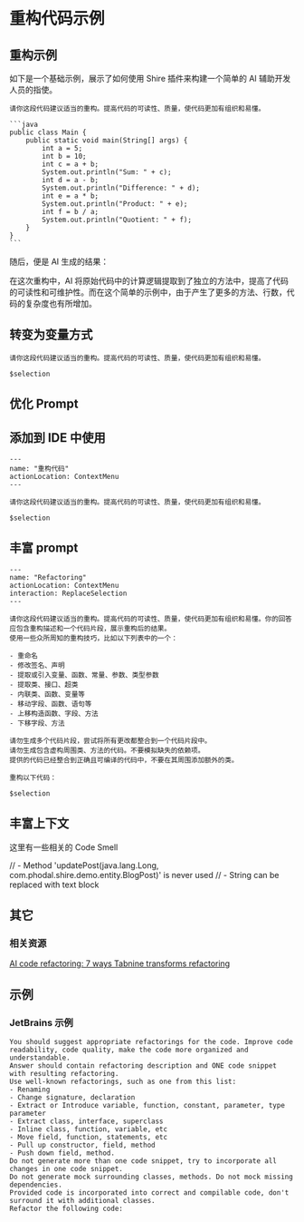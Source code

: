 # 重构代码示例


## 重构示例

如下是一个基础示例，展示了如何使用 Shire 插件来构建一个简单的 AI 辅助开发人员的指使。

    请你这段代码建议适当的重构。提高代码的可读性、质量，使代码更加有组织和易懂。
    
    ```java
    public class Main {
        public static void main(String[] args) {
            int a = 5;
            int b = 10;
            int c = a + b;
            System.out.println("Sum: " + c);
            int d = a - b;
            System.out.println("Difference: " + d);
            int e = a * b;
            System.out.println("Product: " + e);
            int f = b / a;
            System.out.println("Quotient: " + f);
        }
    }
    ```

随后，便是 AI 生成的结果：

在这次重构中，AI 将原始代码中的计算逻辑提取到了独立的方法中，提高了代码的可读性和可维护性。而在这个简单的示例中，由于产生了更多的方法、行数，代码的复杂度也有所增加。

## 转变为变量方式



```shire
请你这段代码建议适当的重构。提高代码的可读性、质量，使代码更加有组织和易懂。
    
$selection
```

## 优化 Prompt


## 添加到 IDE 中使用

```shire
---
name: "重构代码"
actionLocation: ContextMenu
---

请你这段代码建议适当的重构。提高代码的可读性、质量，使代码更加有组织和易懂。
    
$selection
```

## 丰富 prompt

```shire
---
name: "Refactoring"
actionLocation: ContextMenu
interaction: ReplaceSelection
---

请你这段代码建议适当的重构。提高代码的可读性、质量，使代码更加有组织和易懂。你的回答应包含重构描述和一个代码片段，展示重构后的结果。
使用一些众所周知的重构技巧，比如以下列表中的一个：

- 重命名
- 修改签名、声明
- 提取或引入变量、函数、常量、参数、类型参数
- 提取类、接口、超类
- 内联类、函数、变量等
- 移动字段、函数、语句等
- 上移构造函数、字段、方法
- 下移字段、方法

请勿生成多个代码片段，尝试将所有更改都整合到一个代码片段中。
请勿生成包含虚构周围类、方法的代码。不要模拟缺失的依赖项。
提供的代码已经整合到正确且可编译的代码中，不要在其周围添加额外的类。

重构以下代码：

$selection
```

## 丰富上下文


这里有一些相关的  Code Smell

// - Method 'updatePost(java.lang.Long, com.phodal.shire.demo.entity.BlogPost)' is never used
// - String can be replaced with text block


## 其它

### 相关资源

[AI code refactoring: 7 ways Tabnine transforms refactoring](https://www.tabnine.com/blog/ai-code-refactoring-7-ways-tabnine-transforms-refactoring/)


## 示例

### JetBrains 示例

    You should suggest appropriate refactorings for the code. Improve code readability, code quality, make the code more organized and understandable. 
    Answer should contain refactoring description and ONE code snippet with resulting refactoring.  
    Use well-known refactorings, such as one from this list:
    - Renaming
    - Change signature, declaration
    - Extract or Introduce variable, function, constant, parameter, type parameter
    - Extract class, interface, superclass
    - Inline class, function, variable, etc
    - Move field, function, statements, etc
    - Pull up constructor, field, method
    - Push down field, method.
    Do not generate more than one code snippet, try to incorporate all changes in one code snippet. 
    Do not generate mock surrounding classes, methods. Do not mock missing dependencies. 
    Provided code is incorporated into correct and compilable code, don't surround it with additional classes. 
    Refactor the following code:
